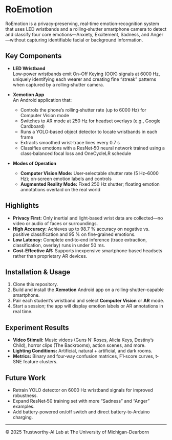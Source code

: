 # RoEmotion

RoEmotion is a privacy‐preserving, real‐time emotion‐recognition system that uses LED wristbands and a rolling‐shutter smartphone camera to detect and classify four core emotions—Anxiety, Excitement, Sadness, and Anger—without capturing identifiable facial or background information.

## Key Components

- **LED Wristband**  
  Low‐power wristbands emit On–Off Keying (OOK) signals at 6000 Hz, uniquely identifying each wearer and creating fine “streak” patterns when captured by a rolling‐shutter camera.

- **Xemotion App**  
  An Android application that:
  - Controls the phone’s rolling‐shutter rate (up to 6000 Hz) for Computer Vision mode  
  - Switches to AR mode at 250 Hz for headset overlays (e.g., Google Cardboard)  
  - Runs a YOLO‐based object detector to locate wristbands in each frame  
  - Extracts smoothed wrist‐trace lines every 0.7 s  
  - Classifies emotions with a ResNet‐50 neural network trained using a class‐balanced focal loss and OneCycleLR schedule  

- **Modes of Operation**  
  - **Computer Vision Mode:** User‐selectable shutter rate (5 Hz–6000 Hz); on‐screen emotion labels and controls  
  - **Augmented Reality Mode:** Fixed 250 Hz shutter; floating emotion annotations overlaid on the real world  

## Highlights

- **Privacy First:** Only inertial and light‐based wrist data are collected—no video or audio of faces or surroundings.  
- **High Accuracy:** Achieves up to 98.7 % accuracy on negative vs. positive classification and 95 % on fine‐grained emotions.  
- **Low Latency:** Complete end‐to‐end inference (trace extraction, classification, overlay) runs in under 50 ms.  
- **Cost‐Effective AR:** Supports inexpensive smartphone‐based headsets rather than proprietary AR devices.

## Installation & Usage

1. Clone this repository.  
2. Build and install the **Xemotion** Android app on a rolling‐shutter–capable smartphone.  
3. Pair each student’s wristband and select **Computer Vision** or **AR** mode.  
4. Start a session; the app will display emotion labels or AR annotations in real time.  

## Experiment Results

- **Video Stimuli:** Music videos (Guns N’ Roses, Alicia Keys, Destiny’s Child), horror clips (The Backrooms), action scenes, and more.  
- **Lighting Conditions:** Artificial, natural + artificial, and dark rooms.  
- **Metrics:** Binary and four‐way confusion matrices, F1‐score curves, t‐SNE feature clusters.  

## Future Work

- Retrain YOLO detector on 6000 Hz wristband signals for improved robustness.  
- Expand ResNet‐50 training set with more “Sadness” and “Anger” examples.  
- Add battery‐powered on/off switch and direct battery‐to‐Arduino charging.  

---

© 2025 Trustworthy-AI Lab at The University of Michigan-Dearborn
